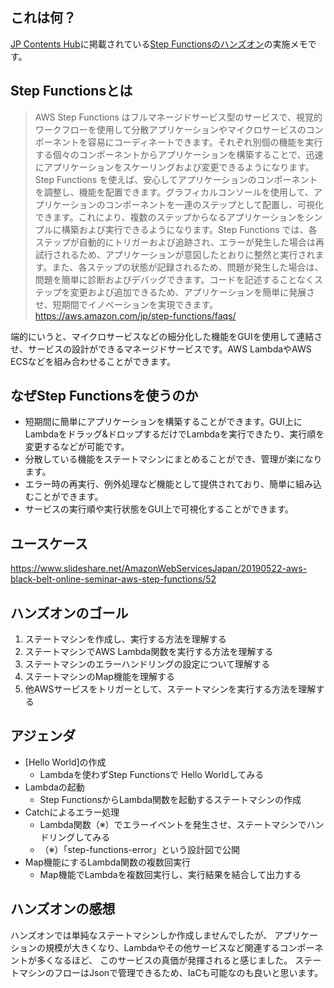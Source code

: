 <!--
title:   AWS Step Functionsワークショップ：学習メモ
tags:    AWS,stepfunctions,ハンズオン
id:      48176578c1195f21f91d
private: false
-->
## これは何？

[JP Contents Hub](https://aws-samples.github.io/jp-contents-hub/)に掲載されている[Step Functionsのハンズオン](https://github.com/harunobukameda/AWS-Step-Functions/blob/main/AWS%20Step%20Functions%E3%83%AF%E3%83%BC%E3%82%AF%E3%82%B7%E3%83%A7%E3%83%83%E3%83%97.pdf)の実施メモです。

## Step Functionsとは

>AWS Step Functions はフルマネージドサービス型のサービスで、視覚的ワークフローを使用して分散アプリケーションやマイクロサービスのコンポーネントを容易にコーディネートできます。それぞれ別個の機能を実行する個々のコンポーネントからアプリケーションを構築することで、迅速にアプリケーションをスケーリングおよび変更できるようになります。Step Functions を使えば、安心してアプリケーションのコンポーネントを調整し、機能を配置できます。グラフィカルコンソールを使用して、アプリケーションのコンポーネントを一連のステップとして配置し、可視化できます。これにより、複数のステップからなるアプリケーションをシンプルに構築および実行できるようになります。Step Functions では、各ステップが自動的にトリガーおよび追跡され、エラーが発生した場合は再試行されるため、アプリケーションが意図したとおりに整然と実行されます。また、各ステップの状態が記録されるため、問題が発生した場合は、問題を簡単に診断およびデバッグできます。コードを記述することなくステップを変更および追加できるため、アプリケーションを簡単に発展させ、短期間でイノベーションを実現できます。
https://aws.amazon.com/jp/step-functions/faqs/

端的にいうと、マイクロサービスなどの細分化した機能をGUIを使用して連結させ、サービスの設計ができるマネージドサービスです。AWS LambdaやAWS ECSなどを組み合わせることができます。

## なぜStep Functionsを使うのか

- 短期間に簡単にアプリケーションを構築することができます。GUI上にLambdaをドラッグ&ドロップするだけでLambdaを実行できたり、実行順を変更するなどが可能です。
- 分散している機能をステートマシンにまとめることができ、管理が楽になります。
- エラー時の再実行、例外処理など機能として提供されており、簡単に組み込むことができます。
- サービスの実行順や実行状態をGUI上で可視化することができます。

## ユースケース

https://www.slideshare.net/AmazonWebServicesJapan/20190522-aws-black-belt-online-seminar-aws-step-functions/52

## ハンズオンのゴール

1. ステートマシンを作成し、実行する方法を理解する
2. ステートマシンでAWS Lambda関数を実行する方法を理解する
3. ステートマシンのエラーハンドリングの設定について理解する
4. ステートマシンのMap機能を理解する
5. 他AWSサービスをトリガーとして、ステートマシンを実行する方法を理解する

## アジェンダ

- [Hello World]の作成
  - Lambdaを使わずStep Functionsで Hello Worldしてみる
- Lambdaの起動
  - Step FunctionsからLambda関数を起動するステートマシンの作成
- Catchによるエラー処理
  - Lambda関数（※）でエラーイベントを発生させ、ステートマシンでハンドリングしてみる
  - （※）「step-functions-error」という設計図で公開
- Map機能にするLambda関数の複数回実行
  - Map機能でLambdaを複数回実行し、実行結果を結合して出力する

## ハンズオンの感想

ハンズオンでは単純なステートマシンしか作成しませんでしたが、
アプリケーションの規模が大きくなり、Lambdaやその他サービスなど関連するコンポーネントが多くなるほど、
このサービスの真価が発揮されると感じました。
ステートマシンのフローはJsonで管理できるため、IaCも可能なのも良いと思います。